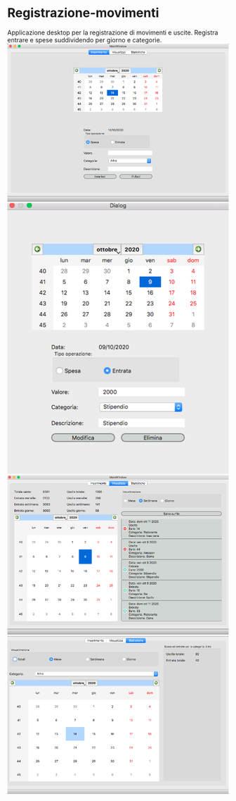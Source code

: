 # Registrazione-movimenti
Applicazione desktop per la registrazione di movimenti e uscite.
Registra entrare e spese suddividendo per giorno e categorie.
![Alt text](https://github.com/Garoth93/Registrazione-movimenti/blob/master/Inserimento.png?raw=true "Title")
![Alt text](https://github.com/Garoth93/Registrazione-movimenti/blob/master/Modifica.png?raw=true "Title")
![Alt text](https://github.com/Garoth93/Registrazione-movimenti/blob/master/Visualizza.png?raw=true "Title")
![Alt text](https://github.com/Garoth93/Registrazione-movimenti/blob/master/Statistiche.png?raw=true "Title")
